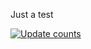 Just a test

[![Update counts](https://github.com/arnottferels/test/actions/workflows/update_counts.yml/badge.svg)](https://github.com/arnottferels/test/actions/workflows/update_counts.yml)
